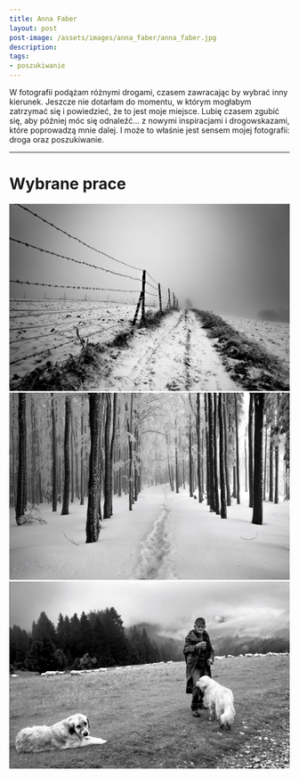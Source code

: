 ```yaml
---
title: Anna Faber
layout: post
post-image: /assets/images/anna_faber/anna_faber.jpg
description: 
tags:
- poszukiwanie
---
```


W fotografii podążam różnymi drogami, czasem zawracając by wybrać inny kierunek. Jeszcze nie dotarłam do momentu, w którym mogłabym zatrzymać się i powiedzieć, że to jest moje miejsce. Lubię czasem zgubić się, aby później móc się odnaleźć… z nowymi inspiracjami i drogowskazami, które poprowadzą mnie dalej. I może to właśnie jest sensem mojej fotografii: droga oraz poszukiwanie.

---

# Wybrane prace

![Niepokoje 03](/assets/images/anna_faber/Niepokoje_03.jpg)
![Niepokoje 05](/assets/images/anna_faber/Niepokoje_05.jpg)
![Góry moje 05](/assets/images/anna_faber/Gory_moje_05.jpg)




